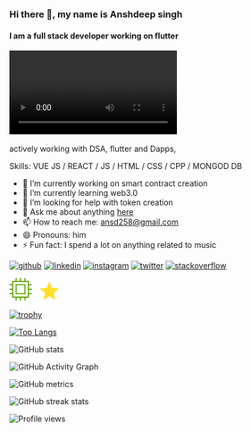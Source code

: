 ### Hi there 👋, my name is Anshdeep singh
#### I am a full stack developer working on flutter
![I am a full stack developer working on flutter](https://github.com/anshd258/anshd258/blob/master/ANSHDEEP.mp4)

actively working with DSA, flutter and Dapps,

Skills: VUE JS / REACT / JS / HTML / CSS / CPP / MONGOD DB

- 🔭 I’m currently working on smart contract creation 
- 🌱 I’m currently learning web3.0 
- 🤔 I’m looking for help with token creation 
- 💬 Ask me about anything [here](https://www.linkedin.com/in/ansh-deep/) 
- 📫 How to reach me: ansd258@gmail.com 
- 😄 Pronouns: him 
- ⚡ Fun fact: I spend a lot on anything related to music 


[<img src='https://cdn.jsdelivr.net/npm/simple-icons@3.0.1/icons/github.svg' alt='github' height='40'>](https://github.com/anshd258)  [<img src='https://cdn.jsdelivr.net/npm/simple-icons@3.0.1/icons/linkedin.svg' alt='linkedin' height='40'>](https://www.linkedin.com/in/https://www.linkedin.com/in/ansh-deep//)  [<img src='https://cdn.jsdelivr.net/npm/simple-icons@3.0.1/icons/instagram.svg' alt='instagram' height='40'>](https://www.instagram.com/http://instagram.com/a_click_ansh/)  [<img src='https://cdn.jsdelivr.net/npm/simple-icons@3.0.1/icons/twitter.svg' alt='twitter' height='40'>](https://twitter.com/https://twitter.com/Anshd2582?t=XJ7v0Ii3d0MlNUG6kAGDZA&s=08)  [<img src='https://cdn.jsdelivr.net/npm/simple-icons@3.0.1/icons/stackoverflow.svg' alt='stackoverflow' height='40'>](https://stackoverflow.com/users/https://stackoverflow.com/users/14516498/ansh-deep?tab=profile)  

<a href='https://docs.github.com/en/developers'><img src='https://raw.githubusercontent.com/acervenky/animated-github-badges/master/assets/devbadge.gif' width='40' height='40'></a> <a href='https://stars.github.com/'><img src='https://raw.githubusercontent.com/acervenky/animated-github-badges/master/assets/starbadge.gif' width='35' height='35'></a> 

[![trophy](https://github-profile-trophy.vercel.app/?username=anshd258)](https://github.com/ryo-ma/github-profile-trophy)

[![Top Langs](https://github-readme-stats.vercel.app/api/top-langs/?username=anshd258)](https://github.com/anuraghazra/github-readme-stats)

![GitHub stats](https://github-readme-stats.vercel.app/api?username=anshd258&show_icons=true)  

![GitHub Activity Graph](https://activity-graph.herokuapp.com/graph?username=anshd258)  

![GitHub metrics](https://metrics.lecoq.io/anshd258)  

![GitHub streak stats](https://github-readme-streak-stats.herokuapp.com/?user=anshd258)  

![Profile views](https://gpvc.arturio.dev/anshd258)  
